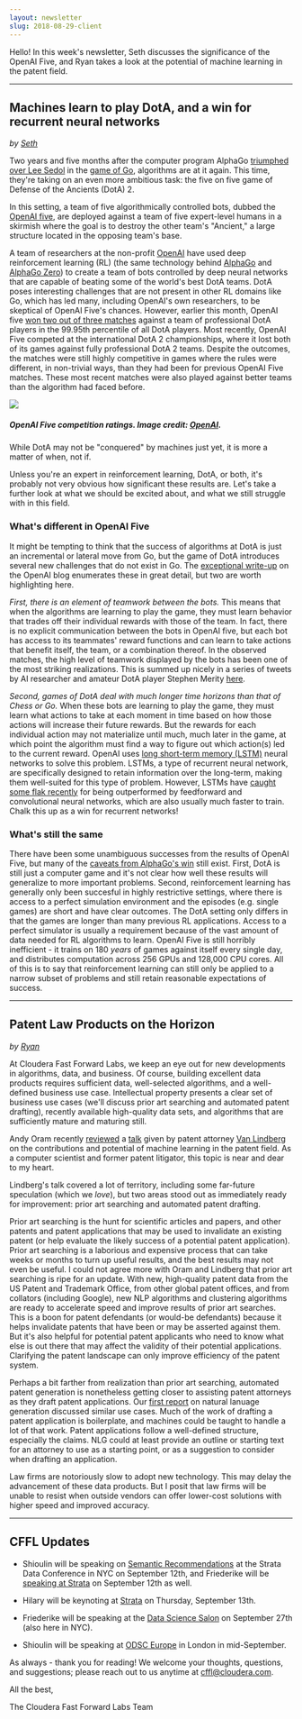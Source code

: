 ```yaml
---
layout: newsletter
slug: 2018-08-29-client
---
```


Hello!  In this week's newsletter, Seth discusses the significance of the OpenAI Five, and Ryan takes a look at the potential of machine learning in the patent field.

---
## Machines learn to play DotA, and a win for recurrent neural networks

_by [Seth](https://www.linkedin.com/in/sethah/)_

Two years and five months after the computer program AlphaGo [triumphed
over Lee Sedol](https://en.wikipedia.org/wiki/AlphaGo_versus_Lee_Sedol) in the [game of Go](https://en.wikipedia.org/wiki/Go_(game)), algorithms are at it again. This time, they're taking
on an even more ambitious task: the five on five game of Defense of the Ancients (DotA) 2.

In this setting, a team of five algorithmically controlled bots, dubbed the [OpenAI five](https://openai.com/five/),
are deployed against a team of five expert-level humans in a skirmish where the goal is 
to destroy the other team's "Ancient," a large structure located in the opposing team's base.

A team of researchers at the non-profit [OpenAI](https://openai.com/about/) have used deep reinforcement learning (RL) (the
same technology behind [AlphaGo](https://en.wikipedia.org/wiki/AlphaGo) and [AlphaGo Zero](https://en.wikipedia.org/wiki/AlphaGo_Zero)) to create a team of bots controlled by
deep neural networks that are capable of beating some of the world's best DotA teams. DotA
poses interesting challenges that are not present in other RL domains like Go, which has led
many, including OpenAI's own researchers, to be skeptical of OpenAI Five's chances. However,
earlier this month, OpenAI five [won two out of three matches](https://blog.openai.com/openai-five-benchmark-results/) against a team of 
professional DotA players in the 99.95th percentile of all DotA players. Most recently, 
OpenAI Five competed at the international DotA 2 championships, where it lost both of its
games against fully professional DotA 2 teams. Despite the outcomes, the matches were still
highly competitive in games where the rules were different, in non-trivial ways, than they
had been for previous OpenAI Five matches. These most recent matches were also played against
better teams than the algorithm had faced before.

![](images/openai_competition.svg)

##### OpenAI Five competition ratings. Image credit: [OpenAI](https://blog.openai.com/the-international-2018-results/).

While DotA may not be "conquered" by machines just yet, it is more a matter of when, not if. 

Unless
you're an expert in reinforcement learning, DotA, or both, it's probably not very obvious how
significant these results are. Let's take a further look at what we should be excited about,
and what we still struggle with in this field.

### What's different in OpenAI Five

It might be tempting to think that the success of algorithms at DotA is just an incremental
or lateral move from Go, but the game of DotA introduces several new challenges that do not
exist in Go. The [exceptional write-up](https://blog.openai.com/openai-five/) on the OpenAI blog enumerates these in great 
detail, but two are worth highlighting here.

_First, there is an element of teamwork between the bots._ This means that when the algorithms
are learning to play the game, they must learn behavior that trades off their individual
rewards with those of the team. In fact, there is no explicit communication between the bots
in OpenAI five, but each bot has access to its teammates' reward functions and can learn to
take actions that benefit itself, the team, or a combination thereof. In the observed matches,
the high level of teamwork displayed by the bots has been one of the most striking realizations.
This is summed up nicely in a series of tweets by AI researcher and amateur DotA player Stephen Merity 
[here](https://twitter.com/Smerity/status/1011340815682056192).

_Second, games of DotA deal with much longer time horizons than that of Chess or Go._ When these
bots are learning to play the game, they must learn what actions to take at each moment in time
based on how those actions will increase their future rewards. But the rewards for each individual
action may not materialize until much, much later in the game, at which point the algorithm must
find a way to figure out which action(s) led to the current reward. OpenAI uses [long short-term
memory (LSTM)](https://en.wikipedia.org/wiki/Long_short-term_memory) neural networks to solve this problem. LSTMs, a type of recurrent neural network,
are specifically designed to retain information over the long-term, making them well-suited for 
this type of problem. However, LSTMs have [caught some flak recently](http://bair.berkeley.edu/blog/2018/08/06/recurrent/) for being outperformed by 
feedforward and convolutional neural networks, which are also usually much faster to train. 
Chalk this up as a win for recurrent networks!

### What's still the same

There have been some unambiguous successes from the results of OpenAI Five, but many of the [caveats
from AlphaGo's win](https://blog.fastforwardlabs.com/2017/10/25/alphago-zero.html) still exist. First, DotA is still just a computer game and it's not clear how well
these results will generalize to more important problems. Second, reinforcement learning has generally
only been succesful in highly restrictive settings, where there is access to a perfect simulation environment and
the episodes (e.g. single games) are short and have clear outcomes. The DotA setting only differs
in that the games are longer than many previous RL applications. Access to a perfect simulator is
usually a requirement because of the vast amount of data needed for RL algorithms to learn. OpenAI
Five is still horribly inefficient - it trains on 180 _years_ of games against
itself every single day, and distributes computation across 256 GPUs and 128,000 CPU cores. All of this is to say that
reinforcement learning can still only be applied to a narrow subset of problems and still retain reasonable
expectations of success.

---
## Patent Law Products on the Horizon

_by [Ryan](https://www.linkedin.com/in/micallef/)_

At Cloudera Fast Forward Labs, we keep an eye out for new developments in algorithms, data, and business. Of course, building excellent data products requires sufficient data, well-selected algorithms, and a well-defined business use case. Intellectual property presents a clear set of business use cases (we'll discuss prior art searching and automated patent drafting), recently available high-quality data sets, and algorithms that are sufficiently mature and maturing still.

Andy Oram recently [reviewed](https://lwn.net/Articles/761931/) a [talk](https://conferences.oreilly.com/oscon/oscon-or-2018/public/schedule/detail/67104) given by patent attorney [Van Lindberg](https://www.dykema.com/professionals-van-lindberg.html) on the contributions and potential of machine learning in the patent field. As a computer scientist and former patent litigator, this topic is near and dear to my heart.

Lindberg's talk covered a lot of territory, including some far-future speculation (which we *love*), but two areas stood out as immediately ready for improvement: prior art searching and automated patent drafting.

Prior art searching is the hunt for scientific articles and papers, and other patents and patent applications that may be used to invalidate an existing patent (or help evaluate the likely success of a potential patent application). Prior art searching is a laborious and expensive process that can take weeks or months to turn up useful results, and the best results may not even be useful. I could not agree more with Oram and Lindberg that prior art searching is ripe for an update. With new, high-quality patent data from the US Patent and Trademark Office, from other global patent offices, and from collators (including Google), new NLP algorithms and clustering algorithms are ready to accelerate speed and improve results of prior art searches. This is a boon for patent defendants (or would-be defendants) because it helps invalidate patents that have been or may be asserted against them. But it's also helpful for potential patent applicants who need to know what else is out there that may affect the validity of their potential applications. Clarifying the patent landscape can only improve efficiency of the patent system.

Perhaps a bit farther from realization than prior art searching, automated patent generation is nonetheless getting closer to assisting patent attorneys as they draft patent applications. Our [first report](https://www.fastforwardlabs.com/research/FF01) on natural lanuage generation discussed similar use cases. Much of the work of drafting a patent application is boilerplate, and machines could be taught to handle a lot of that work. Patent applications follow a well-defined structure, especially the claims. NLG could at least provide an outline or starting text for an attorney to use as a starting point, or as a suggestion to consider when drafting an application.

Law firms are notoriously slow to adopt new technology. This may delay the advancement of these data products. But I posit that law firms will be unable to resist when outside vendors can offer lower-cost solutions with higher speed and improved accuracy.

---

## CFFL Updates

* Shioulin will be speaking on [Semantic Recommendations](https://conferences.oreilly.com/strata/strata-ny/public/schedule/detail/69260) at the Strata Data Conference in NYC on September 12th, and Friederike will be [speaking at Strata](https://conferences.oreilly.com/strata/strata-ny/public/schedule/detail/69365) on September 12th as well.

* Hilary will be keynoting at [Strata](https://conferences.oreilly.com/strata/strata-ny) on Thursday, September 13th.

* Friederike will be speaking at the [Data Science Salon](https://www.eventbrite.com/e/data-science-salon-nyc-tickets-40072527007) on September 27th (also here in NYC).

* Shioulin will be speaking at [ODSC Europe](https://odsc.com/london) in London in mid-September.

As always - thank you for reading!  We welcome your thoughts, questions, and suggestions; please reach out to us anytime at cffl@cloudera.com.

All the best,

The Cloudera Fast Forward Labs Team
